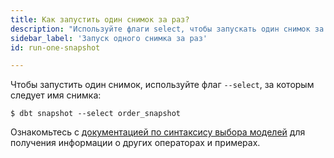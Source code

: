 ```yaml
---
title: Как запустить один снимок за раз?
description: "Используйте флаги select, чтобы запускать один снимок за раз"
sidebar_label: 'Запуск одного снимка за раз'
id: run-one-snapshot

---
```


Чтобы запустить один снимок, используйте флаг `--select`, за которым следует имя снимка:

```shell
$ dbt snapshot --select order_snapshot
```

Ознакомьтесь с [документацией по синтаксису выбора моделей](/reference/node-selection/syntax) для получения информации о других операторах и примерах.